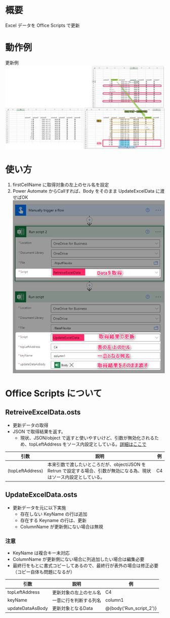 # 概要
Excel データを Office Scripts で更新

# 動作例
更新例
<br>![UpdateExample](UpdateExample.png "動作例")

# 使い方
1. firstCellName に取得対象の左上のセル名を設定
1. Power Automate からCallすれば、Body をそのまま UpdateExcelData に渡せばOK
![HowToUse](HowToUse.png "使い方")

# Office Scripts について
## RetreiveExcelData.osts
- 更新データの取得
- JSON で取得結果を返す。
    - 現状、JSON/object で返すと使いやすいけど、引数が無効化されるため、topLeftAddress をソース内設定としている。[詳細はここで](https://qiita.com/baku2san/items/05a3c10893069da453a8) 

|引数|説明|例|
|-|-|-|
|(topLeftAddress)|本来引数で渡したいところだが、object/JSON を Retrun で設定する場合、引数が無効になる為、現状はソース内設定としている。|C4|

## UpdateExcelData.osts
- 更新データを元に以下実施
    - 存在しない KeyName の行は追加
    - 存在する Keyname の行は、更新
    - ColumnName が更新側にない場合は無視

### 注意
- KeyName は複合キー未対応
- ColumnName が更新側にない場合に列追加したい場合は編集必要
- 最終行をもとに書式コピーしてあるので、最終行が表外の場合は修正必要（コピー自体も問題になるが）

|引数|説明|例|
|-|-|-|
|topLeftAddress|更新対象の左上のセル名|C4|
|keyName|一意に行を判断する列名|column1|
|updateDataAsBody|更新対象となるData|@{body('Run_script_2')}|
